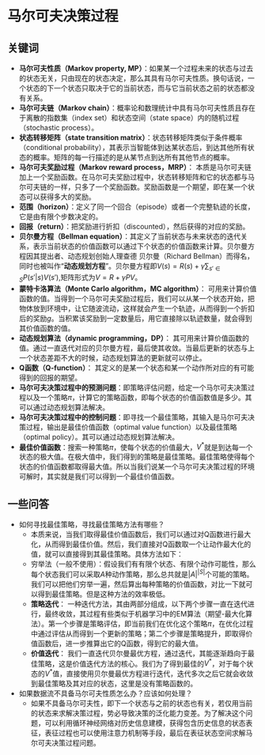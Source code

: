 # 马尔可夫决策过程

## 关键词

- **马尔可夫性质（Markov property, MP）**：如果某一个过程未来的状态与过去的状态无关，只由现在的状态决定，那么其具有马尔可夫性质。换句话说，一个状态的下一个状态只取决于它的当前状态，而与它当前状态之前的状态都没有关系。
- **马尔可夫链（Markov chain）**：概率论和数理统计中具有马尔可夫性质且存在于离散的指数集（index set）和状态空间（state space）内的随机过程（stochastic process）。
- **状态转移矩阵（state transition matrix）**：状态转移矩阵类似于条件概率（conditional probability），其表示当智能体到达某状态后，到达其他所有状态的概率。矩阵的每一行描述的是从某节点到达所有其他节点的概率。
- **马尔可夫奖励过程（Markov reward process，MRP）**： 本质是马尔可夫链加上一个奖励函数。在马尔可夫奖励过程中，状态转移矩阵和它的状态都与马尔可夫链的一样，只多了一个奖励函数。奖励函数是一个期望，即在某一个状态可以获得多大的奖励。
- **范围（horizon）**：定义了同一个回合（episode）或者一个完整轨迹的长度，它是由有限个步数决定的。
- **回报（return）**：把奖励进行折扣（discounted），然后获得的对应的奖励。
- **贝尔曼方程（Bellman equation）**：其定义了当前状态与未来状态的迭代关系，表示当前状态的价值函数可以通过下个状态的价值函数来计算。贝尔曼方程因其提出者、动态规划创始人理查德 贝尔曼（Richard Bellman）而得名，同时也被叫作“**动态规划方程**”。贝尔曼方程即$V(s)=R(s)+\gamma\sum_{s' \in S}P(s'|s)V(s')$,矩阵形式为$V=R+\gamma PV$。
- **蒙特卡洛算法（Monte Carlo algorithm，MC algorithm）**： 可用来计算价值函数的值。当得到一个马尔可夫奖励过程后，我们可以从某一个状态开始，把物体放到环境中，让它随波流动，这样就会产生一个轨迹，从而得到一个折扣后的奖励$g$。当积累该奖励到一定数量后，用它直接除以轨迹数量，就会得到其价值函数的值。
- **动态规划算法（dynamic programming，DP）**： 其可用来计算价值函数的值。通过一直迭代对应的贝尔曼方程，最后使其收敛。当最后更新的状态与上一个状态差距不大的时候，动态规划算法的更新就可以停止。
- **Q函数（Q-function）**： 其定义的是某一个状态和某一个动作所对应的有可能得到的回报的期望。
- **马尔可夫决策过程中的预测问题**：即策略评估问题，给定一个马尔可夫决策过程以及一个策略$\pi$，计算它的策略函数，即每个状态的价值函数值是多少。其可以通过动态规划算法解决。
- **马尔可夫决策过程中的控制问题**：即寻找一个最佳策略，其输入是马尔可夫决策过程，输出是最佳价值函数（optimal value function）以及最佳策略（optimal policy）。其可以通过动态规划算法解决。
- **最佳价值函数**：搜索一种策略$\pi$，使每个状态的价值最大，$V^*$就是到达每一个状态的极大值。在极大值中，我们得到的策略是最佳策略。最佳策略使得每个状态的价值函数都取得最大值。所以当我们说某一个马尔可夫决策过程的环境可解时，其实就是我们可以得到一个最佳价值函数。

## 一些问答
- 如何寻找最佳策略，寻找最佳策略方法有哪些？
  - 本质来说，当我们取得最佳价值函数后，我们可以通过对Q函数进行最大化，从而得到最佳价值。然后，我们直接对Q函数取一个让动作最大化的值，就可以直接得到其最佳策略。具体方法如下：
  - 穷举法（一般不使用）：假设我们有有限个状态、有限个动作可能性，那么每个状态我们可以采取$A$种动作策略，那么总共就是$|A|^{|S|}$个可能的策略。我们可以把他们穷举一遍，然后算出每种策略的价值函数，对比一下就可以得到最佳策略。但是这种方法的效率极低。
  - **策略迭代**： 一种迭代方法，其由两部分组成，以下两个步骤一直在迭代进行，最终收敛，其过程有些类似于机器学习中的EM算法（期望-最大化算法）。第一个步骤是策略评估，即当前我们在优化这个策略$\pi$，在优化过程中通过评估从而得到一个更新的策略；第二个步骤是策略提升，即取得价值函数后，进一步推算出它的Q函数，得到它的最大值。
  - **价值迭代**： 我们一直迭代贝尔曼最优方程，通过迭代，其能逐渐趋向于最佳策略，这是价值迭代方法的核心。我们为了得到最佳的$V^{*}$，对于每个状态的$V^{*}$值，直接使用贝尔曼最优方程进行迭代，迭代多次之后它就会收敛到最佳策略及其对应的状态，这里是没有策略函数的。
- 如果数据流不具备马尔可夫性质怎么办？应该如何处理？
  - 如果不具备马尔可夫性，即下一个状态与之前的状态也有关，若仅用当前的状态来求解决策过程，势必导致决策的泛化能力变差。为了解决这个问题，可以利用循环神经网络对历史信息建模，获得包含历史信息的状态表征，表征过程也可以使用注意力机制等手段，最后在表征状态空间求解马尔可夫决策过程问题。